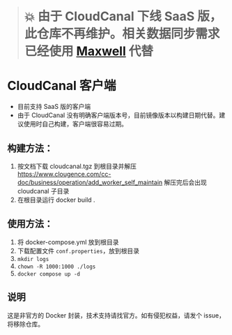  > #  :boom: 由于 CloudCanal 下线 SaaS 版，此仓库不再维护。相关数据同步需求已经使用 [Maxwell](https://maxwells-daemon.io/) 代替

# CloudCanal 客户端

- 目前支持 SaaS 版的客户端
- 由于 CloudCanal 没有明确客户端版本号，目前镜像版本以构建日期代替。建议使用时自己构建，客户端很容易过期。

## 构建方法：

1. 按文档下载 cloudcanal.tgz 到根目录并解压 https://www.clougence.com/cc-doc/business/operation/add_worker_self_maintain 解压完后会出现 cloudcanal 子目录
2. 在根目录运行 docker build .


## 使用方法：
1. 将 docker-compose.yml 放到根目录
1. 下载配置文件 `conf.properties`，放到根目录
2. `mkdir logs`
3. `chown -R 1000:1000 ./logs`
4. `docker compose up -d`

## 说明
这是非官方的 Docker 封装，技术支持请找官方。如有侵犯权益，请发个 issue，将移除仓库。
